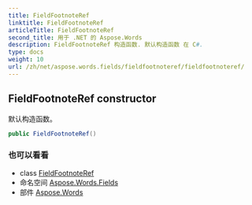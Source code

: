 ```yaml
---
title: FieldFootnoteRef
linktitle: FieldFootnoteRef
articleTitle: FieldFootnoteRef
second_title: 用于 .NET 的 Aspose.Words
description: FieldFootnoteRef 构造函数. 默认构造函数 在 C#.
type: docs
weight: 10
url: /zh/net/aspose.words.fields/fieldfootnoteref/fieldfootnoteref/
---
```

## FieldFootnoteRef constructor

默认构造函数。

```csharp
public FieldFootnoteRef()
```

### 也可以看看

* class [FieldFootnoteRef](../)
* 命名空间 [Aspose.Words.Fields](../../../aspose.words.fields/)
* 部件 [Aspose.Words](../../../)
